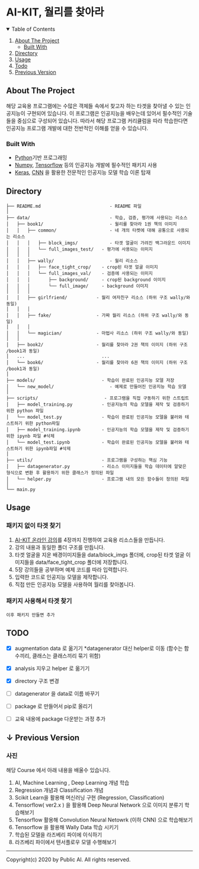 # AI-KIT, 월리를 찾아라



<details open="open">
  <summary>Table of Contents</summary>
  <ol>
    <li>
      <a href="#about-the-project">About The Project</a>
      <ul>
        <li><a href="#built-with">Built With</a></li>
      </ul>
    </li>
    <li><a href="#directory">Directory</a></li>
    <li><a href="#usage">Usage</a></li>
    <li><a href="#todo">Todo</a></li>
    <li><a href="#previous-version">Previous Version</a></li>
  </ol>
</details>





<!-- ABOUT THE PROJECT -->

## About The Project

해당 교육용 프로그램에는 수많은 객체들 속에서 찾고자 하는 타겟을 찾아낼 수 있는 인공지능이 구현되어 있습니다. 이 프로그램은 인공지능을 배우는데 있어서 필수적인 기술들을 중심으로 구성되어 있습니다. 따라서 해당 프로그램 커리큘럼을 따라 학습한다면 인공지능 프로그램 개발에 대한 전반적인 이해를 얻을 수 있습니다.

<!-- 대표 이미지 추가-->

### Built With

* <a href ='https://www.python.org'>Python</a>기반 프로그래밍
* <a href='https://numpy.org'>Numpy</a>, <a href='https://www.tensorflow.org'>Tensorflow</a> 등의 인공지능 개발에 필수적인 패키지 사용
* <a href='https://keras.io'>Keras</a>, <a href='https://en.wikipedia.org/wiki/CNN'>CNN</a> 을 활용한 전문적인 인공지능 모델 학습 이론 탑재



<a name='directory'><!-- DIRECTORY --></a>

## Directory

```
├── README.md                          - README 파일
│
├── data/                              - 학습, 검증, 평가에 사용되는 리소스
│   ├── book1/                         - 월리를 찾아라 1권 책의 이미지
│   │   ├── common/                    - 네 개의 타켓에 대해 공통으로 사용되는 리소스
│   │   │   ├── block_imgs/            - 타겟 얼굴이 가려진 백그라운드 이미지
│   │   │   └── full_images_test/	- 평가에 사용되는 이미지
│   │   │ 
│   │   ├── wally/                     - 월리 리소스
│   │   │   ├── face_tight_crop/	- crop된 타겟 얼굴 이미지
│   │   │   └── full_images_val/	- 검증에 사용되는 이미지
│   │   │       ├── background/		- crop된 background 이미지
│   │   │       └── full_image/		- background 이미지
│   │   │
│   │   ├── girlfriend/           - 월리 여자친구 리소스 (하위 구조 wally/와 동일)
│   │   │
│   │   ├── fake/                 - 가짜 월리 리소스 (하위 구조 wally/와 동일)
│   │   │
│   │   └── magician/             - 마법사 리소스 (하위 구조 wally/와 동일)
│   │
│   ├── book2/                    - 월리를 찾아라 2권 책의 이미지 (하위 구조 /book1과 동일)
│   ...                             ...
│   └── book6/                    - 월리를 찾아라 6권 책의 이미지 (하위 구조 /book1과 동일)
│ 
├── models/                   		- 학습이 완료된 인공지능 모델 저장
│   └── new_model/                     - 예제로 만들어진 인공지능 학습 모델
│ 
├── scripts/                 		 - 프로그램을 직접 구동하기 위한 스트립트
│   ├── model_training.py     		- 인공지능의 학습 모델을 제작 및 검증하기 위한 python 파일
│   └── model_test.py         		- 학습이 완료된 인공지능 모델을 불러와 테스트하기 위한 python파일
│   ├── model_training.ipynb  		- 인공지능의 학습 모델을 제작 및 검증하기 위한 ipynb 파일 #삭제
│   └── model_test.ipynb      		- 학습이 완료된 인공지능 모델을 불러와 테스트하기 위한 ipynb파일 #삭제
│ 
├── utils/                    		- 프로그램을 구성하는 핵심 기능
│   ├── datagenerator.py      		- 리소스 이미지들을 학습 데이터에 알맞은 형식으로 변환 후 활용하기 위한 클래스가 정의된 파일
│   └── helper.py             		- 프로그램 내의 모든 함수들이 정의된 파일
│ 
└── main.py
```



<!-- USAGE -->

## Usage

### 패키지 없이 타겟 찾기

1. <a href='https://studyai.co.kr/courses/ai-kit-영상-강의/'>AI-KIT 온라인 강의</a>를 4장까지 진행하여 교육용 리소스들을 만듭니다.
2. 강의 내용과 동일한 폴더 구조를 만듭니다.
3. 타겟 얼굴을 지운 배경이미지들을 data/block_imgs 폴더에, crop된 타겟 얼굴 이미지들을 data/face_tight_crop 폴더에 저장합니다. 
4. 5장 강의들을 공부하며 예제 코드를 따라 입력합니다.
5. 입력한 코드로 인공지능 모델을 제작합니다.
6. 직접 만든 인공지능 모델을 사용하여 월리를 찾아봅니다.

### 패키지 사용해서 타겟 찾기

```
이후 패키지 만들면 추가
```



<!-- TODO -->

## TODO

- [x] augmentation data 로 옮기기  *datagenerator 대신 helper로 이동 (함수는 함수끼리, 클래스는 클래스끼리 묶기 위함)
- [x] analysis 지우고 helper 로 옮기기 
- [x] directory 구조 변경
- [ ] datagenerator 을 data로 이름 바꾸기
- [ ] package 로 만들어서 pip로 올리기
- [ ] 교육 내용에 package 다운받는 과정 추가




<a name='previous-version'></a>

## ↓ Previous Version

### 사진

해당 Course 에서 아래 내용을 배울수 있습니다. 

1. AI, Machine Learning , Deep Learning 개념 학습 
2. Regression 개념과 Classification 개념 
3. Scikit Learn을 활용해 머신러닝 구현 (Regression, Classification)
4. Tensorflow( ver2.x ) 을 활용해 Deep Neural Network 으로 이미지 분류기 학습해보기 
5. Tensorflow 활용해 Convolution Neural Netowrk (이하 CNN) 으로 학습해보기
6. Tensorflow 을 활용해 Wally Data 학습 시키기
7. 학습된 모델을 라즈베리 파이에 이식하기 
8. 라즈베리 파이에서 텐서플로우 모델 수행해보기





<hr>

Copyright(c) 2020 by Public AI. All rights reserved.
